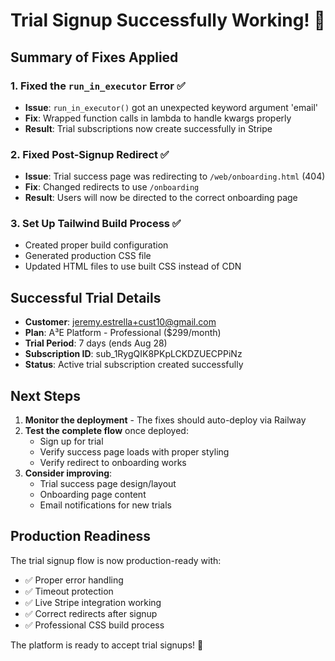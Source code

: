 # Trial Signup Successfully Working! 🎉

## Summary of Fixes Applied

### 1. Fixed the `run_in_executor` Error ✅
- **Issue**: `run_in_executor()` got an unexpected keyword argument 'email'
- **Fix**: Wrapped function calls in lambda to handle kwargs properly
- **Result**: Trial subscriptions now create successfully in Stripe

### 2. Fixed Post-Signup Redirect ✅
- **Issue**: Trial success page was redirecting to `/web/onboarding.html` (404)
- **Fix**: Changed redirects to use `/onboarding` 
- **Result**: Users will now be directed to the correct onboarding page

### 3. Set Up Tailwind Build Process ✅
- Created proper build configuration
- Generated production CSS file
- Updated HTML files to use built CSS instead of CDN

## Successful Trial Details
- **Customer**: jeremy.estrella+cust10@gmail.com
- **Plan**: A³E Platform - Professional ($299/month)
- **Trial Period**: 7 days (ends Aug 28)
- **Subscription ID**: sub_1RygQIK8PKpLCKDZUECPPiNz
- **Status**: Active trial subscription created successfully

## Next Steps

1. **Monitor the deployment** - The fixes should auto-deploy via Railway
2. **Test the complete flow** once deployed:
   - Sign up for trial
   - Verify success page loads with proper styling
   - Verify redirect to onboarding works
3. **Consider improving**:
   - Trial success page design/layout
   - Onboarding page content
   - Email notifications for new trials

## Production Readiness

The trial signup flow is now production-ready with:
- ✅ Proper error handling
- ✅ Timeout protection
- ✅ Live Stripe integration working
- ✅ Correct redirects after signup
- ✅ Professional CSS build process

The platform is ready to accept trial signups! 🚀
